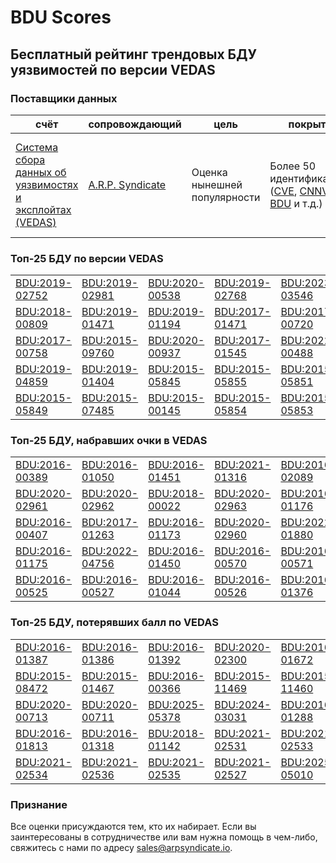 
# BDU Scores
## Бесплатный рейтинг трендовых БДУ уязвимостей по версии VEDAS

### Поставщики данных
| счёт | cопровождающий | цель | покрытие | определение | частота |
| ----- | ---------- | ------- | -------- | ----------- | --------- |
| [Система сбора данных об уязвимостях и эксплойтах (VEDAS)](https://vedas.arpsyndicate.io) | [A.R.P. Syndicate](https://www.arpsyndicate.io) | Оценка нынешней популярности | Более 50 идентификаторов ([CVE](https://github.com/ARPSyndicate/cve-scores), [CNNVD](https://github.com/ARPSyndicate/cnnvd-scores), [BDU](https://github.com/ARPSyndicate/bdu-scores) и т.д.) | Аналитические данные с открытым исходным кодом (OSINT), полученные от [Exploit Observer](https://www.exploit.observer) | 6-8 часов |



<h3>Топ-25 БДУ по версии VEDAS</h3>

<table>
  <tr>
    <td><a href='https://vedas.arpsyndicate.io/?vuln=BDU:2019-02752'>BDU:2019-02752</a></td>
    <td><a href='https://vedas.arpsyndicate.io/?vuln=BDU:2019-02981'>BDU:2019-02981</a></td>
    <td><a href='https://vedas.arpsyndicate.io/?vuln=BDU:2020-00538'>BDU:2020-00538</a></td>
    <td><a href='https://vedas.arpsyndicate.io/?vuln=BDU:2019-02768'>BDU:2019-02768</a></td>
    <td><a href='https://vedas.arpsyndicate.io/?vuln=BDU:2023-03546'>BDU:2023-03546</a></td>
  </tr>
  <tr>
    <td><a href='https://vedas.arpsyndicate.io/?vuln=BDU:2018-00809'>BDU:2018-00809</a></td>
    <td><a href='https://vedas.arpsyndicate.io/?vuln=BDU:2019-01471'>BDU:2019-01471</a></td>
    <td><a href='https://vedas.arpsyndicate.io/?vuln=BDU:2019-01194'>BDU:2019-01194</a></td>
    <td><a href='https://vedas.arpsyndicate.io/?vuln=BDU:2017-01471'>BDU:2017-01471</a></td>
    <td><a href='https://vedas.arpsyndicate.io/?vuln=BDU:2017-00720'>BDU:2017-00720</a></td>
  </tr>
  <tr>
    <td><a href='https://vedas.arpsyndicate.io/?vuln=BDU:2017-00758'>BDU:2017-00758</a></td>
    <td><a href='https://vedas.arpsyndicate.io/?vuln=BDU:2015-09760'>BDU:2015-09760</a></td>
    <td><a href='https://vedas.arpsyndicate.io/?vuln=BDU:2020-00937'>BDU:2020-00937</a></td>
    <td><a href='https://vedas.arpsyndicate.io/?vuln=BDU:2017-01545'>BDU:2017-01545</a></td>
    <td><a href='https://vedas.arpsyndicate.io/?vuln=BDU:2022-00488'>BDU:2022-00488</a></td>
  </tr>
  <tr>
    <td><a href='https://vedas.arpsyndicate.io/?vuln=BDU:2019-04859'>BDU:2019-04859</a></td>
    <td><a href='https://vedas.arpsyndicate.io/?vuln=BDU:2019-01404'>BDU:2019-01404</a></td>
    <td><a href='https://vedas.arpsyndicate.io/?vuln=BDU:2015-05845'>BDU:2015-05845</a></td>
    <td><a href='https://vedas.arpsyndicate.io/?vuln=BDU:2015-05855'>BDU:2015-05855</a></td>
    <td><a href='https://vedas.arpsyndicate.io/?vuln=BDU:2015-05851'>BDU:2015-05851</a></td>
  </tr>
  <tr>
    <td><a href='https://vedas.arpsyndicate.io/?vuln=BDU:2015-05849'>BDU:2015-05849</a></td>
    <td><a href='https://vedas.arpsyndicate.io/?vuln=BDU:2015-07485'>BDU:2015-07485</a></td>
    <td><a href='https://vedas.arpsyndicate.io/?vuln=BDU:2015-00145'>BDU:2015-00145</a></td>
    <td><a href='https://vedas.arpsyndicate.io/?vuln=BDU:2015-05854'>BDU:2015-05854</a></td>
    <td><a href='https://vedas.arpsyndicate.io/?vuln=BDU:2015-05853'>BDU:2015-05853</a></td>
  </tr>
</table>


<h3>Топ-25 БДУ, набравших очки в VEDAS</h3>

<table>
  <tr>
    <td><a href='https://vedas.arpsyndicate.io/?vuln=BDU:2016-00389'>BDU:2016-00389</a></td>
    <td><a href='https://vedas.arpsyndicate.io/?vuln=BDU:2016-01050'>BDU:2016-01050</a></td>
    <td><a href='https://vedas.arpsyndicate.io/?vuln=BDU:2016-01451'>BDU:2016-01451</a></td>
    <td><a href='https://vedas.arpsyndicate.io/?vuln=BDU:2021-01316'>BDU:2021-01316</a></td>
    <td><a href='https://vedas.arpsyndicate.io/?vuln=BDU:2016-02089'>BDU:2016-02089</a></td>
  </tr>
  <tr>
    <td><a href='https://vedas.arpsyndicate.io/?vuln=BDU:2020-02961'>BDU:2020-02961</a></td>
    <td><a href='https://vedas.arpsyndicate.io/?vuln=BDU:2020-02962'>BDU:2020-02962</a></td>
    <td><a href='https://vedas.arpsyndicate.io/?vuln=BDU:2018-00022'>BDU:2018-00022</a></td>
    <td><a href='https://vedas.arpsyndicate.io/?vuln=BDU:2020-02963'>BDU:2020-02963</a></td>
    <td><a href='https://vedas.arpsyndicate.io/?vuln=BDU:2016-01176'>BDU:2016-01176</a></td>
  </tr>
  <tr>
    <td><a href='https://vedas.arpsyndicate.io/?vuln=BDU:2016-00407'>BDU:2016-00407</a></td>
    <td><a href='https://vedas.arpsyndicate.io/?vuln=BDU:2017-01263'>BDU:2017-01263</a></td>
    <td><a href='https://vedas.arpsyndicate.io/?vuln=BDU:2016-01173'>BDU:2016-01173</a></td>
    <td><a href='https://vedas.arpsyndicate.io/?vuln=BDU:2020-02960'>BDU:2020-02960</a></td>
    <td><a href='https://vedas.arpsyndicate.io/?vuln=BDU:2022-01880'>BDU:2022-01880</a></td>
  </tr>
  <tr>
    <td><a href='https://vedas.arpsyndicate.io/?vuln=BDU:2016-01175'>BDU:2016-01175</a></td>
    <td><a href='https://vedas.arpsyndicate.io/?vuln=BDU:2022-04756'>BDU:2022-04756</a></td>
    <td><a href='https://vedas.arpsyndicate.io/?vuln=BDU:2016-01450'>BDU:2016-01450</a></td>
    <td><a href='https://vedas.arpsyndicate.io/?vuln=BDU:2016-00570'>BDU:2016-00570</a></td>
    <td><a href='https://vedas.arpsyndicate.io/?vuln=BDU:2016-00571'>BDU:2016-00571</a></td>
  </tr>
  <tr>
    <td><a href='https://vedas.arpsyndicate.io/?vuln=BDU:2016-00525'>BDU:2016-00525</a></td>
    <td><a href='https://vedas.arpsyndicate.io/?vuln=BDU:2016-00527'>BDU:2016-00527</a></td>
    <td><a href='https://vedas.arpsyndicate.io/?vuln=BDU:2016-01044'>BDU:2016-01044</a></td>
    <td><a href='https://vedas.arpsyndicate.io/?vuln=BDU:2016-00526'>BDU:2016-00526</a></td>
    <td><a href='https://vedas.arpsyndicate.io/?vuln=BDU:2016-01376'>BDU:2016-01376</a></td>
  </tr>
</table>


<h3>Топ-25 БДУ, потерявших балл по VEDAS</h3>

<table>
  <tr>
    <td><a href='https://vedas.arpsyndicate.io/?vuln=BDU:2016-01387'>BDU:2016-01387</a></td>
    <td><a href='https://vedas.arpsyndicate.io/?vuln=BDU:2016-01386'>BDU:2016-01386</a></td>
    <td><a href='https://vedas.arpsyndicate.io/?vuln=BDU:2016-01392'>BDU:2016-01392</a></td>
    <td><a href='https://vedas.arpsyndicate.io/?vuln=BDU:2020-02300'>BDU:2020-02300</a></td>
    <td><a href='https://vedas.arpsyndicate.io/?vuln=BDU:2016-01672'>BDU:2016-01672</a></td>
  </tr>
  <tr>
    <td><a href='https://vedas.arpsyndicate.io/?vuln=BDU:2015-08472'>BDU:2015-08472</a></td>
    <td><a href='https://vedas.arpsyndicate.io/?vuln=BDU:2015-01467'>BDU:2015-01467</a></td>
    <td><a href='https://vedas.arpsyndicate.io/?vuln=BDU:2016-00366'>BDU:2016-00366</a></td>
    <td><a href='https://vedas.arpsyndicate.io/?vuln=BDU:2015-11469'>BDU:2015-11469</a></td>
    <td><a href='https://vedas.arpsyndicate.io/?vuln=BDU:2015-11460'>BDU:2015-11460</a></td>
  </tr>
  <tr>
    <td><a href='https://vedas.arpsyndicate.io/?vuln=BDU:2020-00713'>BDU:2020-00713</a></td>
    <td><a href='https://vedas.arpsyndicate.io/?vuln=BDU:2020-00711'>BDU:2020-00711</a></td>
    <td><a href='https://vedas.arpsyndicate.io/?vuln=BDU:2025-05378'>BDU:2025-05378</a></td>
    <td><a href='https://vedas.arpsyndicate.io/?vuln=BDU:2024-03031'>BDU:2024-03031</a></td>
    <td><a href='https://vedas.arpsyndicate.io/?vuln=BDU:2016-01288'>BDU:2016-01288</a></td>
  </tr>
  <tr>
    <td><a href='https://vedas.arpsyndicate.io/?vuln=BDU:2016-01813'>BDU:2016-01813</a></td>
    <td><a href='https://vedas.arpsyndicate.io/?vuln=BDU:2016-01318'>BDU:2016-01318</a></td>
    <td><a href='https://vedas.arpsyndicate.io/?vuln=BDU:2018-01142'>BDU:2018-01142</a></td>
    <td><a href='https://vedas.arpsyndicate.io/?vuln=BDU:2021-02531'>BDU:2021-02531</a></td>
    <td><a href='https://vedas.arpsyndicate.io/?vuln=BDU:2021-02533'>BDU:2021-02533</a></td>
  </tr>
  <tr>
    <td><a href='https://vedas.arpsyndicate.io/?vuln=BDU:2021-02534'>BDU:2021-02534</a></td>
    <td><a href='https://vedas.arpsyndicate.io/?vuln=BDU:2021-02536'>BDU:2021-02536</a></td>
    <td><a href='https://vedas.arpsyndicate.io/?vuln=BDU:2021-02535'>BDU:2021-02535</a></td>
    <td><a href='https://vedas.arpsyndicate.io/?vuln=BDU:2021-02527'>BDU:2021-02527</a></td>
    <td><a href='https://vedas.arpsyndicate.io/?vuln=BDU:2025-05010'>BDU:2025-05010</a></td>
  </tr>
</table>


### Признание
Все оценки присуждаются тем, кто их набирает.
Если вы заинтересованы в сотрудничестве или вам нужна помощь в чем-либо, свяжитесь с нами по адресу [sales@arpsyndicate.io](mailto:sales@arpsyndicate.io).

